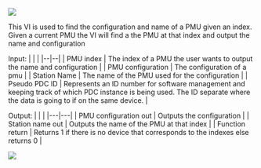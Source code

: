 ﻿![](https://lh3.googleusercontent.com/v4oAF0EubNSfBs0alkO9Bytw3aO1l_R0Lpxkil4JUCt2i4uuscLUX5DQAIjAy1N7QH1_6nMXh8EVtwySUPv_RuQ9cPTbmuCvuEO7CwAK1gtTGm8l6HBFWn55SOGLAQGt9Fme0OUp)

This VI is used to find the configuration and name of a PMU given an index. Given a current PMU the VI will find a the PMU at that index and output the name and configuration

Input:
|  |  |
|--|--|
| PMU index | The index of a PMU the user wants to output the name and configuration |
| PMU configuration | The configuration of a pmu |
| Station Name | The name of the PMU used for the configuration |
| Pseudo PDC ID | Represents an ID number for software management and keeping track of which PDC instance is being used.  The ID separate where the data is going to if on the same device. |

Output:
| | |
|---|---|
| PMU configuration out | Outputs the configuration |
| Station name out | Outputs the name of the PMU at that index |
| Function return | Returns 1 if there is no device that corresponds to the indexes else returns 0 |

**![](https://lh4.googleusercontent.com/uXkeDfX1JRVMiybo9yxx0Qq21Pa3LEwD05sjpI16ZYc1MLhjHwEedaMkH_ADufyR__pt8UW53UJ7Mf_PkPJVdnXFfPo_S_lGN9kB1luHbguMTBZTSVxqgVW6dLGAXJMPVRmHtieZ)**
